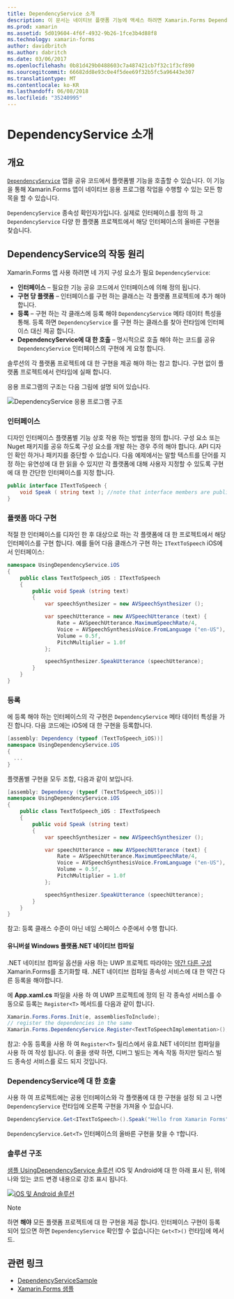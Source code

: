 ```yaml
---
title: DependencyService 소개
description: 이 문서는 네이티브 플랫폼 기능에 액세스 하려면 Xamarin.Forms DependencyService 클래스의 작동 방식을 설명 합니다.
ms.prod: xamarin
ms.assetid: 5d019604-4f6f-4932-9b26-1fce3b4d88f8
ms.technology: xamarin-forms
author: davidbritch
ms.author: dabritch
ms.date: 03/06/2017
ms.openlocfilehash: 0b81d429b0488603c7a487421cb7f32c1f3cf890
ms.sourcegitcommit: 66682dd8e93c0e4f5dee69f32b5fc5a96443e307
ms.translationtype: MT
ms.contentlocale: ko-KR
ms.lasthandoff: 06/08/2018
ms.locfileid: "35240995"
---
```

# <a name="introduction-to-dependencyservice"></a>DependencyService 소개

## <a name="overview"></a>개요

[`DependencyService`](https://developer.xamarin.com/api/type/Xamarin.Forms.DependencyService/) 앱을 공유 코드에서 플랫폼별 기능을 호출할 수 있습니다. 이 기능을 통해 Xamarin.Forms 앱이 네이티브 응용 프로그램 작업을 수행할 수 있는 모든 항목을 할 수 있습니다.

`DependencyService` 종속성 확인자가입니다. 실제로 인터페이스를 정의 하 고 `DependencyService` 다양 한 플랫폼 프로젝트에서 해당 인터페이스의 올바른 구현을 찾습니다.

## <a name="how-dependencyservice-works"></a>DependencyService의 작동 원리

Xamarin.Forms 앱 사용 하려면 네 가지 구성 요소가 필요 `DependencyService`:

- **인터페이스** &ndash; 필요한 기능 공유 코드에서 인터페이스에 의해 정의 됩니다.
- **구현 당 플랫폼** &ndash; 인터페이스를 구현 하는 클래스는 각 플랫폼 프로젝트에 추가 해야 합니다.
- **등록** &ndash; 구현 하는 각 클래스에 등록 해야 `DependencyService` 메타 데이터 특성을 통해. 등록 하면 `DependencyService` 를 구현 하는 클래스를 찾아 런타임에 인터페이스 대신 제공 합니다.
- **DependencyService에 대 한 호출** &ndash; 명시적으로 호출 해야 하는 코드를 공유 `DependencyService` 인터페이스의 구현에 게 요청 합니다.

솔루션의 각 플랫폼 프로젝트에 대 한 구현을 제공 해야 하는 참고 합니다. 구현 없이 플랫폼 프로젝트에서 런타임에 실패 합니다.

응용 프로그램의 구조는 다음 그림에 설명 되어 있습니다.

![](introduction-images/overview-diagram.png "DependencyService 응용 프로그램 구조")

### <a name="interface"></a>인터페이스

디자인 인터페이스 플랫폼별 기능 상호 작용 하는 방법을 정의 합니다. 구성 요소 또는 Nuget 패키지를 공유 하도록 구성 요소를 개발 하는 경우 주의 해야 합니다. API 디자인 확인 하거나 패키지를 중단할 수 있습니다. 다음 예제에서는 말할 텍스트를 단어를 지정 하는 유연성에 대 한 읽을 수 있지만 각 플랫폼에 대해 사용자 지정할 수 있도록 구현에 대 한 간단한 인터페이스를 지정 합니다.

```csharp
public interface ITextToSpeech {
    void Speak ( string text ); //note that interface members are public by default
}
```

### <a name="implementation-per-platform"></a>플랫폼 마다 구현

적절 한 인터페이스를 디자인 한 후 대상으로 하는 각 플랫폼에 대 한 프로젝트에서 해당 인터페이스를 구현 합니다. 예를 들어 다음 클래스가 구현 하는 `ITextToSpeech` iOS에서 인터페이스:

```csharp
namespace UsingDependencyService.iOS
{
    public class TextToSpeech_iOS : ITextToSpeech
    {
        public void Speak (string text)
        {
            var speechSynthesizer = new AVSpeechSynthesizer ();

            var speechUtterance = new AVSpeechUtterance (text) {
                Rate = AVSpeechUtterance.MaximumSpeechRate/4,
                Voice = AVSpeechSynthesisVoice.FromLanguage ("en-US"),
                Volume = 0.5f,
                PitchMultiplier = 1.0f
            };

            speechSynthesizer.SpeakUtterance (speechUtterance);
        }
    }
}
```

### <a name="registration"></a>등록

에 등록 해야 하는 인터페이스의 각 구현은 `DependencyService` 메타 데이터 특성을 가진 합니다. 다음 코드에는 iOS에 대 한 구현을 등록합니다.

```csharp
[assembly: Dependency (typeof (TextToSpeech_iOS))]
namespace UsingDependencyService.iOS
{
  ...
}
```

플랫폼별 구현을 모두 조합, 다음과 같이 보입니다.

```csharp
[assembly: Dependency (typeof (TextToSpeech_iOS))]
namespace UsingDependencyService.iOS
{
    public class TextToSpeech_iOS : ITextToSpeech
    {
        public void Speak (string text)
        {
            var speechSynthesizer = new AVSpeechSynthesizer ();

            var speechUtterance = new AVSpeechUtterance (text) {
                Rate = AVSpeechUtterance.MaximumSpeechRate/4,
                Voice = AVSpeechSynthesisVoice.FromLanguage ("en-US"),
                Volume = 0.5f,
                PitchMultiplier = 1.0f
            };

            speechSynthesizer.SpeakUtterance (speechUtterance);
        }
    }
}
```

참고: 등록 클래스 수준이 아닌 네임 스페이스 수준에서 수행 합니다.

#### <a name="universal-windows-platform-net-native-compilation"></a>유니버설 Windows 플랫폼.NET 네이티브 컴파일

.NET 네이티브 컴파일 옵션을 사용 하는 UWP 프로젝트 따라야는 [약간 다른 구성](~/xamarin-forms/platform/windows/installation/index.md#target-invocation-exception) Xamarin.Forms를 초기화할 때. .NET 네이티브 컴파일 종속성 서비스에 대 한 약간 다른 등록을 해야합니다.

에 **App.xaml.cs** 파일을 사용 하 여 UWP 프로젝트에 정의 된 각 종속성 서비스를 수동으로 등록는 `Register<T>` 메서드를 다음과 같이 합니다.

```csharp
Xamarin.Forms.Forms.Init(e, assembliesToInclude);
// register the dependencies in the same
Xamarin.Forms.DependencyService.Register<TextToSpeechImplementation>();
```

참고: 수동 등록을 사용 하 여 `Register<T>` 릴리스에서 유효.NET 네이티브 컴파일을 사용 하 여 작성 됩니다. 이 줄을 생략 하면, 디버그 빌드는 계속 작동 하지만 릴리스 빌드 종속성 서비스를 로드 되지 것입니다.

### <a name="call-to-dependencyservice"></a>DependencyService에 대 한 호출

사용 하 여 프로젝트에는 공용 인터페이스와 각 플랫폼에 대 한 구현을 설정 되 고 나면 `DependencyService` 런타임에 오른쪽 구현을 가져올 수 있습니다.

```csharp
DependencyService.Get<ITextToSpeech>().Speak("Hello from Xamarin Forms");
```

`DependencyService.Get<T>` 인터페이스의 올바른 구현을 찾을 수 `T`합니다.

### <a name="solution-structure"></a>솔루션 구조

[샘플 UsingDependencyService 솔루션](https://developer.xamarin.com/samples/UsingDependencyService/) iOS 및 Android에 대 한 아래 표시 된, 위에 나와 있는 코드 변경 내용으로 강조 표시 됩니다.

 [![iOS 및 Android 솔루션](introduction-images/solution-sml.png "DependencyService 샘플 솔루션 구조")](introduction-images/solution.png#lightbox "DependencyService 샘플 솔루션 구조")

> [!NOTE]
> 하면 **해야** 모든 플랫폼 프로젝트에 대 한 구현을 제공 합니다. 인터페이스 구현이 등록 되어 있으면 하면 `DependencyService` 확인할 수 없습니다는 `Get<T>()` 런타임에 메서드.


## <a name="related-links"></a>관련 링크

- [DependencyServiceSample](https://developer.xamarin.com/samples/xamarin-forms/UsingDependencyService/)
- [Xamarin.Forms 샘플](https://developer.xamarin.com/samples/xamarin-forms/all/)
